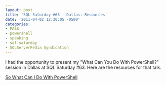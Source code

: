 ```yaml
---
layout: post
title: 'SQL Saturday #63 - Dallas: Resources'
date: '2011-04-02 12:30:05 -0500'
categories:
- PASS
- powershell
- speaking
- sql saturday
- SQLServerPedia Syndication
---
```

<p>I had the opportunity to present my "What Can You Do With PowerShell?" session in Dallas at SQL Saturday #63. Here are the resources for that talk.</p>
<p><a href="/wp-content/uploads/2011/04/So-What-Can-I-Do-With-PowerShell-sqlsat63.zip">So What Can I Do With PowerShell</a></p>
